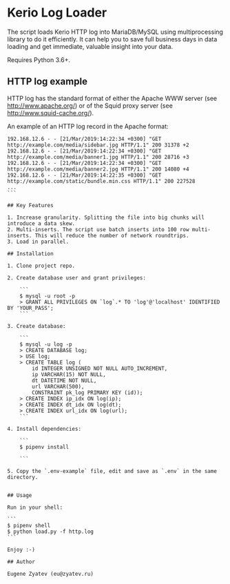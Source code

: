 # Kerio Log Loader

The script loads Kerio HTTP log into MariaDB/MySQL using multiprocessing library to do it efficiently.
It can help you to save full business days in data loading and get immediate, valuable insight into your data.

Requires Python 3.6+.

## HTTP log example

HTTP log has the standard format of either the Apache WWW server (see http://www.apache.org/) or of the Squid proxy server (see http://www.squid-cache.org/).

An example of an HTTP log record in the Apache format:

````
192.168.12.6 - - [21/Mar/2019:14:22:34 +0300] "GET http://example.com/media/sidebar.jpg HTTP/1.1" 200 31378 +2
192.168.12.6 - - [21/Mar/2019:14:22:34 +0300] "GET http://example.com/media/banner1.jpg HTTP/1.1" 200 28716 +3
192.168.12.6 - - [21/Mar/2019:14:22:34 +0300] "GET http://example.com/media/banner2.jpg HTTP/1.1" 200 14080 +4
192.168.12.6 - - [21/Mar/2019:14:22:35 +0300] "GET http://example.com/static/bundle.min.css HTTP/1.1" 200 227528 
...
```

## Key Features

1. Increase granularity. Splitting the file into big chunks will introduce a data skew. 
2. Multi-inserts. The script use batch inserts into 100 row multi-inserts. This will reduce the number of network roundtrips. 
3. Load in parallel. 

## Installation

1. Clone project repo.

2. Create database user and grant privileges:

    ```
    $ mysql -u root -p
    > GRANT ALL PRIVILEGES ON `log`.* TO 'log'@'localhost' IDENTIFIED BY 'YOUR_PASS';
    ```

3. Create database:

    ```
    $ mysql -u log -p
    > CREATE DATABASE log;
    > USE log;
    > CREATE TABLE log (
        id INTEGER UNSIGNED NOT NULL AUTO_INCREMENT, 
        ip VARCHAR(15) NOT NULL, 
        dt DATETIME NOT NULL, 
        url VARCHAR(500), 
        CONSTRAINT pk_log PRIMARY KEY (id));
    > CREATE INDEX ip_idx ON log(ip);
    > CREATE INDEX dt_idx ON log(dt);
    > CREATE INDEX url_idx ON log(url);
    ```

4. Install dependencies:

    ```
    $ pipenv install

    ```

5. Copy the `.env-example` file, edit and save as `.env` in the same directory.


## Usage

Run in your shell:

```
$ pipenv shell
$ python load.py -f http.log
```

Enjoy :-)

## Author

Eugene Zyatev (eu@zyatev.ru)